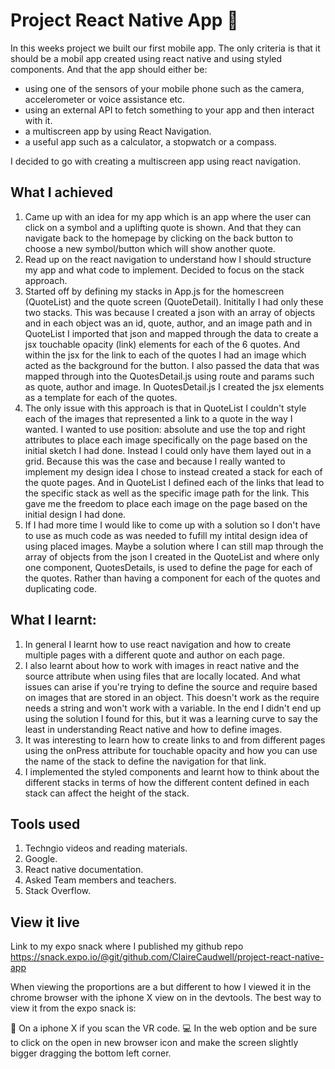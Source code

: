 # Project React Native App 📱
In this weeks project we built our first mobile app. The only criteria is that it should be a mobil app created using react native and using styled components. And that the app should either be:

- using one of the sensors of your mobile phone such as the camera, accelerometer or voice assistance etc.
- using an external API to fetch something to your app and then interact with it.
- a multiscreen app by using React Navigation.
- a useful app such as a calculator, a stopwatch or a compass.

I decided to go with creating a multiscreen app using react navigation.

## What I achieved
1. Came up with an idea for my app which is an app where the user can click on a symbol and a uplifting quote is shown. And that they can navigate back to the homepage by clicking on the back button to choose a new symbol/button which will show another quote. 
2. Read up on the react navigation to understand how I should structure my app and what code to implement. Decided to focus on the stack approach. 
3. Started off by defining my stacks in App.js for the homescreen (QuoteList) and the quote screen (QuoteDetail). Inititally I had only these two stacks. This was because I created a json with an array of objects and in each object was an id, quote, author, and an image path and in QuoteList I imported that json and mapped through the data to create a jsx touchable opacity (link) elements for each of the 6 quotes. And within the jsx for the link to each of the quotes I had an image which acted as the background for the button. I also passed the data that was mapped through into the QuotesDetail.js using route and params such as quote, author and image. In QuotesDetail.js I created the jsx elements as a template for each of the quotes. 
4. The only issue with this approach is that in QuoteList I couldn't style each of the images that represented a link to a quote in the way I wanted. I wanted to use position: absolute and use the top and right attributes to  place each image specifically on the page based on the initial sketch I had done. Instead I could only have them layed out in a grid. Because this was the case and because I really wanted to implement my design idea I chose to instead created a stack for each of the quote pages. And in QuoteList I defined each of the links that lead to the specific stack as well as the specific image path for the link. This gave me the freedom to place each image on the page based on the initial design I had done. 
5. If I had more time I would like to come up with a solution so I don't have to use as much code as was needed to fufill my intital design idea of using placed images. Maybe a solution where I can still map through the array of objects from the json I created in the QuoteList and where only one component, QuotesDetails, is used to define the page for each of the quotes. Rather than having a component for each of the quotes and duplicating code. 

## What I learnt:
1. In general I learnt how to use react navigation and how to create multiple pages with a different quote and author on each page. 
2. I also learnt about how to work with images in react native and the source attribute when using files that are locally located. And what issues can arise if you're trying to define the source and require based on images that are stored in an object. This doesn't work as the require needs a string and won't work with a variable. In the end I didn't end up using the solution I found for this, but it was a learning curve to say the least in understanding React native and how to define images.
3. It was interesting to learn how to create links to and from different pages using the onPress attribute for touchable opacity and how you can use the name of the stack to define the navigation for that link.
4. I implemented the styled components and learnt how to think about the different stacks in terms of how the different content defined in each stack can affect the height of the stack. 

## Tools used
1. Techngio videos and reading materials.
2. Google.
3. React native documentation.
4. Asked Team members and teachers.
5. Stack Overflow. 

## View it live
Link to my expo snack where I published my github repo
https://snack.expo.io/@git/github.com/ClaireCaudwell/project-react-native-app

When viewing the proportions are a but different to how I viewed it in the chrome browser with the iphone X view on in the devtools. The best way to view it from the expo snack is: 

📱 On a iphone X if you scan the VR code.
💻 In the web option and be sure to click on the open in new browser icon and make the screen slightly bigger dragging the bottom left corner.